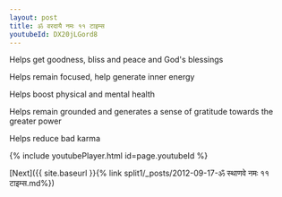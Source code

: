 ```yaml
---
layout: post
title: ॐ वरदायै नमः ११ टाइम्स
youtubeId: DX20jLGord8
---
```

 
 
Helps get goodness, bliss and peace and God's blessings
 
Helps remain focused, help generate inner energy 
 
Helps boost physical and mental health 
 
Helps remain grounded and generates a sense of gratitude towards the greater power 
 
Helps reduce bad karma
 
 
 
 


{% include youtubePlayer.html id=page.youtubeId %}
 
[Next]({{ site.baseurl }}{% link  split1/_posts/2012-09-17-ॐ स्थाणवे नमः ११ टाइम्स.md%})
 
